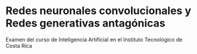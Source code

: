 # Redes neuronales convolucionales y Redes generativas antagónicas
Examen del curso de Inteligencia Artificial en el Instituto Tecnológico de Costa Rica
